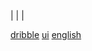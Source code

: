 |
|
|

[dribble](https://dribbble.com/shots/11485005-Lastiche-mobile-game-user-interface)
[ui](https://sujeitoprogramador.com/designinterfaces/)
[english](https://www.fluencyhackers.com.br/convite/obrigado)
